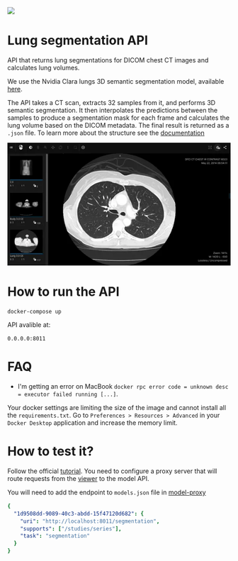 [![](https://images.microbadger.com/badges/license/nbrown/revealjs.svg)](LICENSE)
# Lung segmentation API
API that returns lung segmentations for DICOM chest CT images and calculates lung volumes. 

We use the Nvidia Clara lungs 3D semantic segmentation model, available [here](https://catalog.ngc.nvidia.com/orgs/nvidia/teams/med/models/clara_train_covid19_ct_lung_seg).

The API takes a CT scan, extracts 32 samples from it, and performs 3D semantic segmentation. It then interpolates the
predictions between the samples to produce a segmentation mask for each frame and calculates the lung volume based on the DICOM metadata. 
The final result is returned as a `.json` file. 
To learn more about the structure see the [documentation](https://docs.zhiva.ai/latest/segmentation#get%2Fsegmentations%2F%7Bmodel-uid%7D%2Fstudies%2F%7Bstudy-uid%7D%2Fseries%2F%7Bseries-uid%7D)


  

<img src="assets/lung-segmentation-visualisation.webp" width="700px"/>

# How to run the API 

```
docker-compose up
```

API avalible at:

```
0.0.0.0:8011
```

# FAQ
- I'm getting an error on MacBook `docker rpc error code = unknown desc = executor failed running [...]`.

Your docker settings are limiting the size of the image and cannot install all the `requirements.txt`. Go to `Preferences > Resources > Advanced` in your `Docker Desktop` application and increase the memory limit.

# How to test it? 
Follow the official [tutorial](https://docs.zhiva.ai/latest). You need to configure a proxy server that will route requests 
from the [viewer](https://alpha.zhiva.ai/login) to the model API.

You will need to add the endpoint to `models.json` file in [model-proxy](https://github.com/zhiva-ai/model-proxy-example)

```yaml
{
  "1d9508dd-9089-40c3-abdd-15f47120d682": {
    "uri": "http://localhost:8011/segmentation",
    "supports": ["/studies/series"],
    "task": "segmentation"
  }
}
```
